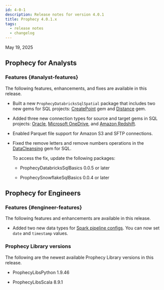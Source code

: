 ```yaml
---
id: 4-0-1
description: Release notes for version 4.0.1
title: Prophecy 4.0.1.x
tags:
  - release notes
  - changelog
---
```


May 19, 2025

## Prophecy for Analysts

### Features {#analyst-features}

The following features, enhancements, and fixes are available in this release.

- Built a new `ProphecyDatabricksSqlSpatial` package that includes two new gems for SQL projects: [CreatePoint](/analysts/create-point) gem and [Distance](/analysts/distance) gem.

- Added three new connection types for source and target gems in SQL projects: [Oracle](docs/core/prophecy-fabrics/connections/oracle.md), [Microsoft OneDrive](docs/core/prophecy-fabrics/connections/onedrive.md), and [Amazon Redshift](docs/core/prophecy-fabrics/connections/redshift.md).

- Enabled Parquet file support for Amazon S3 and SFTP connections.

- Fixed the remove letters and remove numbers operations in the [DataCleansing](/analysts/data-cleansing) gem for SQL.

  To access the fix, update the following packages:

  - ProphecyDatabricksSqlBasics 0.0.5 or later

  - ProphecySnowflakeSqlBasics 0.0.4 or later

## Prophecy for Engineers

### Features {#engineer-features}

The following features and enhancements are available in this release.

- Added two new data types for [Spark pipeline configs](/engineers/configurations). You can now set `date` and `timestamp` values.

### Prophecy Library versions

The following are the newest available Prophecy Library versions in this release.

- ProphecyLibsPython 1.9.46

- ProphecyLibsScala 8.9.1
